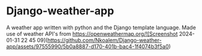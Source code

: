 # Django-weather-app
A weather app written with python and the Django template language. Made use of weather API's from https://openweathermap.org/![Screenshot 2024-01-31 22 45 09](https://github.com/Nkoalem/Django-weather-app/assets/97555990/5b0a8887-d170-401b-bac4-1f4074b3f5a0)
